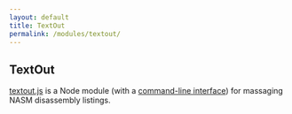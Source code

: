 ```yaml
---
layout: default
title: TextOut
permalink: /modules/textout/
---
```


TextOut
-------

[textout.js](lib/textout.js) is a Node module (with a [command-line interface](bin/textout)) for massaging NASM disassembly listings.
